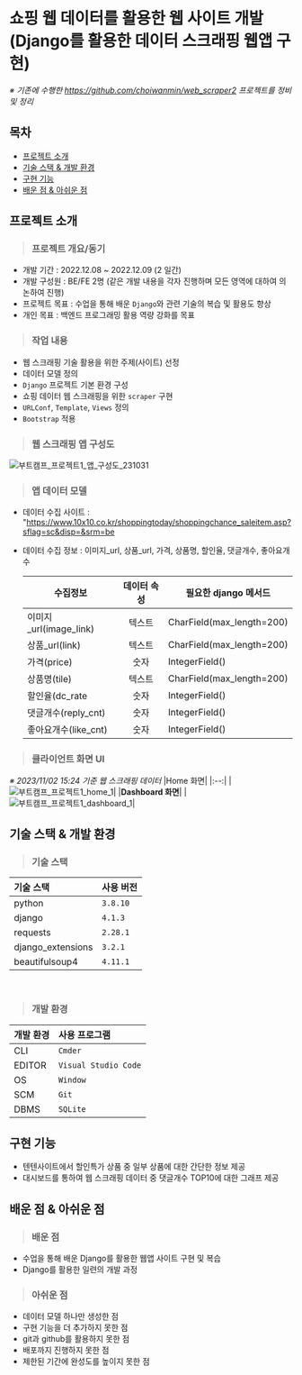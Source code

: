 # 쇼핑 웹 데이터를 활용한 웹 사이트 개발<br/>(Django를 활용한 데이터 스크래핑 웹앱 구현)
*※ 기존에 수행한 https://github.com/choiwanmin/web_scraper2 프로젝트를 정비 및 정리*

## 목차
* [프로젝트 소개](#프로젝트-소개)
* [기술 스택 & 개발 환경](#기술-스택--개발-환경)
* [구현 기능](#구현-기능)
* [배운 점 & 아쉬운 점](#배운-점--아쉬운-점)
## 프로젝트 소개
> ### 프로젝트 개요/동기
* 개발 기간 : 2022.12.08 ~ 2022.12.09 (2 일간)
* 개발 구성원 : BE/FE 2명 (같은 개발 내용을 각자 진행하며 모든 영역에 대하여 의논하여 진행)
* 프로젝트 목표 : 수업을 통해 배운 `Django`와 관련 기술의 복습 및 활용도 향상
* 개인 목표 : 백엔드 프로그래밍 활용 역량 강화를 목표
> ### 작업 내용
* 웹 스크래핑 기술 활용을 위한 주제(사이트) 선정
* 데이터 모델 정의
* `Django` 프로젝트 기본 환경 구성
* 쇼핑 데이터 웹 스크래핑을 위한 `scraper` 구현
* `URLConf`, `Template`, `Views` 정의
* `Bootstrap` 적용
> ### 웹 스크래핑 앱 구성도
![부트캠프_프로젝트1_앱_구성도_231031](https://github.com/choiwanmin/web_scraper2_review/assets/111493653/1c49752f-04a8-4efe-abf3-a0e051a5a099)
> ### 앱 데이터 모델
* 데이터 수집 사이트 : "https://www.10x10.co.kr/shoppingtoday/shoppingchance_saleitem.asp?sflag=sc&disp=&srm=be
* 데이터 수집 정보 : 이미지_url, 상품_url, 가격, 상품명, 할인율, 댓글개수, 좋아요개수

    |수집정보|데이터 속성|필요한 django 메서드|
    |--|:--:|--|
    |이미지_url(image_link)|텍스트|CharField(max_length=200)|
    |상품_url(link)|텍스트|CharField(max_length=200)|
    |가격(price)|숫자|IntegerField()|
    |상품명(tile)|텍스트|CharField(max_length=200)|
    |할인율(dc_rate|숫자|IntegerField()|
    |댓글개수(reply_cnt)|숫자|IntegerField()|
    |좋아요개수(like_cnt)|숫자|IntegerField()|
> ### 클라이언트 화면 UI
*※ 2023/11/02 15:24 기준 웹 스크래핑 데이터*
|Home 화면|
|:--:|
|![부트캠프_프로젝트1_home_1](https://github.com/choiwanmin/web_scraper2_review/assets/111493653/33d39a3b-bd1f-489c-ac9e-f97c019f60f8)|
|**Dashboard 화면**|
|![부트캠프_프로젝트1_dashboard_1](https://github.com/choiwanmin/web_scraper2_review/assets/111493653/ef51131e-6535-4253-88d0-78c5a2b17874)|
## 기술 스택 & 개발 환경
> ### 기술 스택
|기술 스택|사용 버전|
|:---|:---|
|python|`3.8.10`|
|django|`4.1.3`|
|requests|`2.28.1`|
|django_extensions|`3.2.1`|
|beautifulsoup4|`4.11.1`|

<br/>

> ### 개발 환경

|개발 환경|사용 프로그램|
|:---|:---|
|CLI|`Cmder`|
|EDITOR|`Visual Studio Code`|
|OS|`Window`|
|SCM|`Git`|
|DBMS|`SQLite`|
## 구현 기능
* 텐텐사이트에서 할인특가 상품 중 일부 상품에 대한 간단한 정보 제공
* 대시보드를 통하여 웹 스크래핑 데이터 중 댓글개수 TOP10에 대한 그래프 제공
## 배운 점 & 아쉬운 점
> ### 배운 점
* 수업을 통해 배운 Django를 활용한 웹앱 사이트 구현 및 복습
* Django를 활용한 일련의 개발 과정
> ### 아쉬운 점
* 데이터 모델 하나만 생성한 점
* 구현 기능을 더 추가하지 못한 점
* git과 github를 활용하지 못한 점
* 배포까지 진행하지 못한 점
* 제한된 기간에 완성도를 높이지 못한 점